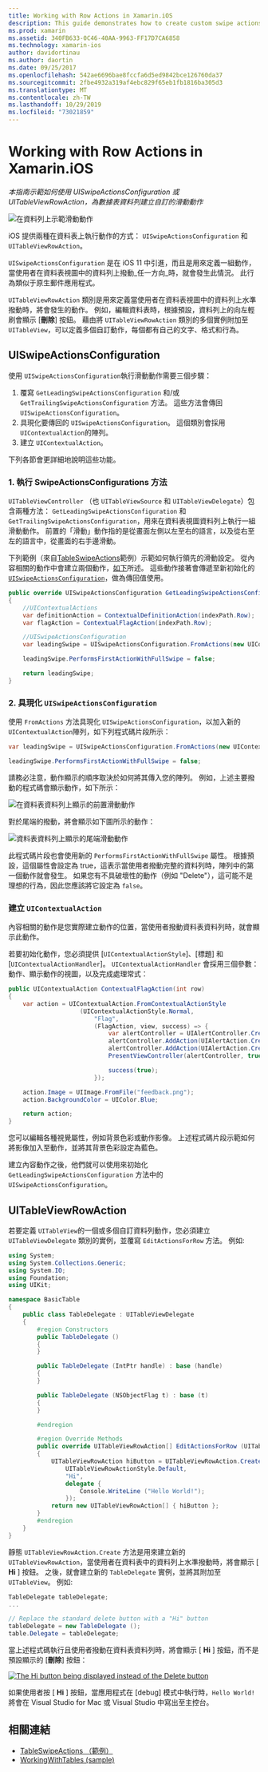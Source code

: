 ```yaml
---
title: Working with Row Actions in Xamarin.iOS
description: This guide demonstrates how to create custom swipe actions for table rows with UISwipeActionsConfiguration or UITableViewRowAction
ms.prod: xamarin
ms.assetid: 340FB633-0C46-40AA-9963-FF17D7CA6858
ms.technology: xamarin-ios
author: davidortinau
ms.author: daortin
ms.date: 09/25/2017
ms.openlocfilehash: 542ae6696bae8fccfa6d5ed9842bce126760da37
ms.sourcegitcommit: 2fbe4932a319af4ebc829f65eb1fb1816ba305d3
ms.translationtype: MT
ms.contentlocale: zh-TW
ms.lasthandoff: 10/29/2019
ms.locfileid: "73021859"
---
```

# <a name="working-with-row-actions-in-xamarinios"></a>Working with Row Actions in Xamarin.iOS

_本指南示範如何使用 UISwipeActionsConfiguration 或 UITableViewRowAction，為數據表資料列建立自訂的滑動動作_

![在資料列上示範滑動動作](row-action-images/action02.png)

iOS 提供兩種在資料表上執行動作的方式： `UISwipeActionsConfiguration` 和 `UITableViewRowAction`。

`UISwipeActionsConfiguration` 是在 iOS 11 中引進，而且是用來定義一組動作，當使用者在資料表視圖中的資料列上撥動_任一方向_時，就會發生此情況。 此行為類似于原生郵件應用程式。

`UITableViewRowAction` 類別是用來定義當使用者在資料表視圖中的資料列上水準撥動時，將會發生的動作。
例如，編輯資料表時，根據預設，資料列上的向左輕刷會顯示 [**刪除**] 按鈕。 藉由將 `UITableViewRowAction` 類別的多個實例附加至 `UITableView`，可以定義多個自訂動作，每個都有自己的文字、格式和行為。

## <a name="uiswipeactionsconfiguration"></a>UISwipeActionsConfiguration

使用 `UISwipeActionsConfiguration`執行滑動動作需要三個步驟：

1. 覆寫 `GetLeadingSwipeActionsConfiguration` 和/或 `GetTrailingSwipeActionsConfiguration` 方法。 這些方法會傳回 `UISwipeActionsConfiguration`。
2. 具現化要傳回的 `UISwipeActionsConfiguration`。 這個類別會採用 `UIContextualAction`的陣列。
3. 建立 `UIContextualAction`。

下列各節會更詳細地說明這些功能。

### <a name="1-implementing-the-swipeactionsconfigurations-methods"></a>1. 執行 SwipeActionsConfigurations 方法

`UITableViewController` （也 `UITableViewSource` 和 `UITableViewDelegate`）包含兩種方法： `GetLeadingSwipeActionsConfiguration` 和 `GetTrailingSwipeActionsConfiguration`，用來在資料表視圖資料列上執行一組滑動動作。 前置的「滑動」動作指的是從畫面左側以左至右的語言，以及從右至左的語言中，從畫面的右手邊滑動。

下列範例（來自[TableSwipeActions](https://docs.microsoft.com/samples/xamarin/ios-samples/tableswipeactions)範例）示範如何執行領先的滑動設定。 從內容相關的動作中會建立兩個動作，[如下](#create-uicontextualaction)所述。 這些動作接著會傳遞至新初始化的[`UISwipeActionsConfiguration`](#create-uiswipeactionsconfigurations)，做為傳回值使用。

```csharp
public override UISwipeActionsConfiguration GetLeadingSwipeActionsConfiguration(UITableView tableView, NSIndexPath indexPath)
{
    //UIContextualActions
    var definitionAction = ContextualDefinitionAction(indexPath.Row);
    var flagAction = ContextualFlagAction(indexPath.Row);

    //UISwipeActionsConfiguration
    var leadingSwipe = UISwipeActionsConfiguration.FromActions(new UIContextualAction[] { flagAction, definitionAction });

    leadingSwipe.PerformsFirstActionWithFullSwipe = false;

    return leadingSwipe;
}
```

<a name="create-uiswipeactionsconfigurations" />

### <a name="2-instantiate-a-uiswipeactionsconfiguration"></a>2. 具現化 `UISwipeActionsConfiguration`

使用 `FromActions` 方法具現化 `UISwipeActionsConfiguration`，以加入新的 `UIContextualAction`陣列，如下列程式碼片段所示：

```csharp
var leadingSwipe = UISwipeActionsConfiguration.FromActions(new UIContextualAction[] { flagAction, definitionAction })

leadingSwipe.PerformsFirstActionWithFullSwipe = false;
```

請務必注意，動作顯示的順序取決於如何將其傳入您的陣列。 例如，上述主要撥動的程式碼會顯示動作，如下所示：

![在資料表資料列上顯示的前置滑動動作](row-action-images/action03.png)

對於尾端的撥動，將會顯示如下圖所示的動作：

![資料表資料列上顯示的尾端滑動動作](row-action-images/action04.png)

此程式碼片段也會使用新的 `PerformsFirstActionWithFullSwipe` 屬性。 根據預設，這個屬性會設定為 true，這表示當使用者撥動完整的資料列時，陣列中的第一個動作就會發生。 如果您有不具破壞性的動作（例如 "Delete"），這可能不是理想的行為，因此您應該將它設定為 `false`。

<a name="create-uicontextualaction" />

### <a name="create-a-uicontextualaction"></a>建立 `UIContextualAction`

內容相關的動作是您實際建立動作的位置，當使用者撥動資料表資料列時，就會顯示此動作。

若要初始化動作，您必須提供 [`UIContextualActionStyle`]、[標題] 和 [`UIContextualActionHandler`]。 `UIContextualActionHandler` 會採用三個參數：動作、顯示動作的視圖，以及完成處理常式：

```csharp
public UIContextualAction ContextualFlagAction(int row)
{
    var action = UIContextualAction.FromContextualActionStyle
                    (UIContextualActionStyle.Normal,
                        "Flag",
                        (FlagAction, view, success) => {
                            var alertController = UIAlertController.Create($"Report {words[row]}?", "", UIAlertControllerStyle.Alert);
                            alertController.AddAction(UIAlertAction.Create("Cancel", UIAlertActionStyle.Cancel, null));
                            alertController.AddAction(UIAlertAction.Create("Yes", UIAlertActionStyle.Destructive, null));
                            PresentViewController(alertController, true, null);

                            success(true);
                        });

    action.Image = UIImage.FromFile("feedback.png");
    action.BackgroundColor = UIColor.Blue;

    return action;
}
```

您可以編輯各種視覺屬性，例如背景色彩或動作影像。 上述程式碼片段示範如何將影像加入至動作，並將其背景色彩設定為藍色。

建立內容動作之後，他們就可以使用來初始化 `GetLeadingSwipeActionsConfiguration` 方法中的 `UISwipeActionsConfiguration`。

## <a name="uitableviewrowaction"></a>UITableViewRowAction

若要定義 `UITableView`的一個或多個自訂資料列動作，您必須建立 `UITableViewDelegate` 類別的實例，並覆寫 `EditActionsForRow` 方法。 例如:

```csharp
using System;
using System.Collections.Generic;
using System.IO;
using Foundation;
using UIKit;

namespace BasicTable
{
    public class TableDelegate : UITableViewDelegate
    {
        #region Constructors
        public TableDelegate ()
        {
        }

        public TableDelegate (IntPtr handle) : base (handle)
        {
        }

        public TableDelegate (NSObjectFlag t) : base (t)
        {
        }

        #endregion

        #region Override Methods
        public override UITableViewRowAction[] EditActionsForRow (UITableView tableView, NSIndexPath indexPath)
        {
            UITableViewRowAction hiButton = UITableViewRowAction.Create (
                UITableViewRowActionStyle.Default,
                "Hi",
                delegate {
                    Console.WriteLine ("Hello World!");
                });
            return new UITableViewRowAction[] { hiButton };
        }
        #endregion
    }
}
```

靜態 `UITableViewRowAction.Create` 方法是用來建立新的 `UITableViewRowAction`，當使用者在資料表中的資料列上水準撥動時，將會顯示 [ **Hi** ] 按鈕。 之後，就會建立新的 `TableDelegate` 實例，並將其附加至 `UITableView`。 例如:

```csharp
TableDelegate tableDelegate;
...

// Replace the standard delete button with a "Hi" button
tableDelegate = new TableDelegate ();
table.Delegate = tableDelegate;

```

當上述程式碼執行且使用者撥動在資料表資料列時，將會顯示 [ **Hi** ] 按鈕，而不是預設顯示的 [**刪除**] 按鈕：

[![](row-action-images/action01.png "The Hi button being displayed instead of the Delete button")](row-action-images/action01.png#lightbox)

如果使用者按 [ **Hi** ] 按鈕，當應用程式在 [debug] 模式中執行時，`Hello World!` 將會在 Visual Studio for Mac 或 Visual Studio 中寫出至主控台。

## <a name="related-links"></a>相關連結

- [TableSwipeActions （範例）](https://docs.microsoft.com/samples/xamarin/ios-samples/tableswipeactions)
- [WorkingWithTables (sample)](https://docs.microsoft.com/samples/xamarin/ios-samples/workingwithtables)
